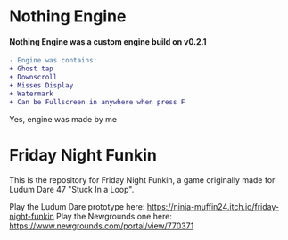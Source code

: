 # Nothing Engine
#### Nothing Engine was a custom engine build on v0.2.1
```diff
- Engine was contains:
+ Ghost tap
+ Downscroll
+ Misses Display
+ Watermark
+ Can be Fullscreen in anywhere when press F
```

Yes, engine was made by me

# Friday Night Funkin

This is the repository for Friday Night Funkin, a game originally made for Ludum Dare 47 "Stuck In a Loop".

Play the Ludum Dare prototype here: https://ninja-muffin24.itch.io/friday-night-funkin
Play the Newgrounds one here: https://www.newgrounds.com/portal/view/770371
